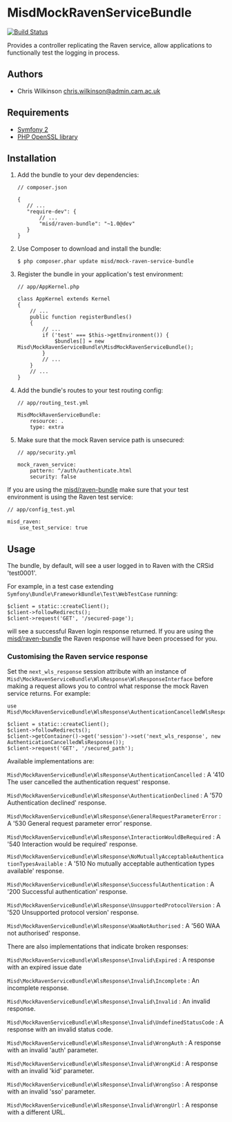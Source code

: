 MisdMockRavenServiceBundle
===============

[![Build Status](https://travis-ci.org/misd-service-development/mock-raven-service-bundle.png?branch=master)](http://travis-ci.org/misd-service-development/mock-raven-service-bundle)

Provides a controller replicating the Raven service, allow applications to functionally test the logging in process.

Authors
-------

* Chris Wilkinson <chris.wilkinson@admin.cam.ac.uk>

Requirements
------------

* [Symfony 2](http://symfony.com/)
* [PHP OpenSSL library](http://www.php.net/manual/en/book.openssl.php)

Installation
------------

 1. Add the bundle to your dev dependencies:

        // composer.json

        {
           // ...
           "require-dev": {
               // ...
               "misd/raven-bundle": "~1.0@dev"
           }
        }

 2. Use Composer to download and install the bundle:

        $ php composer.phar update misd/mock-raven-service-bundle

 3. Register the bundle in your application's test environment:

        // app/AppKernel.php

        class AppKernel extends Kernel
        {
            // ...
            public function registerBundles()
            {
                // ...
                if ('test' === $this->getEnvironment()) {
                    $bundles[] = new Misd\MockRavenServiceBundle\MisdMockRavenServiceBundle();
                }
                // ...
            }
            // ...
        }

 4. Add the bundle's routes to your test routing config:

        // app/routing_test.yml

        MisdMockRavenServiceBundle:
            resource: .
            type: extra

 5. Make sure that the mock Raven service path is unsecured:

        // app/security.yml

        mock_raven_service:
            pattern: ^/auth/authenticate.html
            security: false

If you are using the [misd/raven-bundle](https://github.com/misd-service-development/raven-bundle) make sure that your test environment is using the Raven test service:

    // app/config_test.yml

    misd_raven:
        use_test_service: true

Usage
-----

The bundle, by default, will see a user logged in to Raven with the CRSid 'test0001'.

For example, in a test case extending `Symfony\Bundle\FrameworkBundle\Test\WebTestCase` running:

    $client = static::createClient();
    $client->followRedirects();
    $client->request('GET', '/secured-page');

will see a successful Raven login response returned. If you are using the [misd/raven-bundle](https://github.com/misd-service-development/raven-bundle) the Raven response will have been processed for you.

### Customising the Raven service response

Set the `next_wls_response` session attribute with an instance of `Misd\MockRavenServiceBundle\WlsResponse\WlsResponseInterface` before making a request allows you to control what response the mock Raven service returns. For example:

    use Misd\MockRavenServiceBundle\WlsResponse\AuthenticationCancelledWlsResponse;

    $client = static::createClient();
    $client->followRedirects();
    $client->getContainer()->get('session')->set('next_wls_response', new AuthenticationCancelledWlsResponse());
    $client->request('GET', '/secured_path');

Available implementations are:

`Misd\MockRavenServiceBundle\WlsResponse\AuthenticationCancelled`
:   A '410 The user cancelled the authentication request' response.

`Misd\MockRavenServiceBundle\WlsResponse\AuthenticationDeclined`
:   A '570 Authentication declined' response.

`Misd\MockRavenServiceBundle\WlsResponse\GeneralRequestParameterError`
:   A '530 General request parameter error' response.

`Misd\MockRavenServiceBundle\WlsResponse\InteractionWouldBeRequired`
:   A '540 Interaction would be required' response.

`Misd\MockRavenServiceBundle\WlsResponse\NoMutuallyAcceptableAuthenticationTypesAvailable`
:   A '510 No mutually acceptable authentication types available' response.

`Misd\MockRavenServiceBundle\WlsResponse\SuccessfulAuthentication`
:   A '200 Successful authentication' response.

`Misd\MockRavenServiceBundle\WlsResponse\UnsupportedProtocolVersion`
:   A '520 Unsupported protocol version' response.

`Misd\MockRavenServiceBundle\WlsResponse\WaaNotAuthorised`
:   A '560 WAA not authorised' response.

There are also implementations that indicate broken responses:

`Misd\MockRavenServiceBundle\WlsResponse\Invalid\Expired`
:   A response with an expired issue date

`Misd\MockRavenServiceBundle\WlsResponse\Invalid\Incomplete`
:   An incomplete response.

`Misd\MockRavenServiceBundle\WlsResponse\Invalid\Invalid`
:   An invalid response.

`Misd\MockRavenServiceBundle\WlsResponse\Invalid\UndefinedStatusCode`
:   A response with an invalid status code.

`Misd\MockRavenServiceBundle\WlsResponse\Invalid\WrongAuth`
:   A response with an invalid 'auth' parameter.

`Misd\MockRavenServiceBundle\WlsResponse\Invalid\WrongKid`
:   A response with an invalid 'kid' parameter.

`Misd\MockRavenServiceBundle\WlsResponse\Invalid\WrongSso`
:   A response with an invalid 'sso' parameter.

`Misd\MockRavenServiceBundle\WlsResponse\Invalid\WrongUrl`
:   A response with a different URL.
